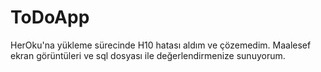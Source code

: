 # ToDoApp
HerOku'na yükleme sürecinde H10 hatası aldım ve çözemedim. Maalesef ekran görüntüleri ve sql dosyası ile değerlendirmenize sunuyorum.

